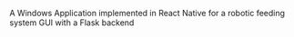 A Windows Application implemented in React Native for a robotic feeding system GUI with a Flask backend